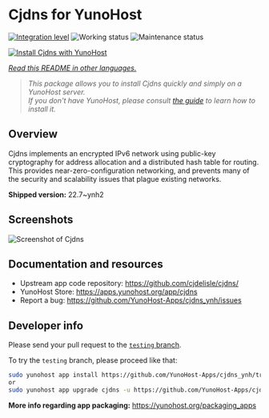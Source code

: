 <!--
N.B.: This README was automatically generated by <https://github.com/YunoHost/apps/tree/master/tools/readme_generator>
It shall NOT be edited by hand.
-->

# Cjdns for YunoHost

[![Integration level](https://dash.yunohost.org/integration/cjdns.svg)](https://ci-apps.yunohost.org/ci/apps/cjdns/) ![Working status](https://ci-apps.yunohost.org/ci/badges/cjdns.status.svg) ![Maintenance status](https://ci-apps.yunohost.org/ci/badges/cjdns.maintain.svg)

[![Install Cjdns with YunoHost](https://install-app.yunohost.org/install-with-yunohost.svg)](https://install-app.yunohost.org/?app=cjdns)

*[Read this README in other languages.](./ALL_README.md)*

> *This package allows you to install Cjdns quickly and simply on a YunoHost server.*  
> *If you don't have YunoHost, please consult [the guide](https://yunohost.org/install) to learn how to install it.*

## Overview

Cjdns implements an encrypted IPv6 network using public-key cryptography for address allocation and a distributed hash table for routing. This provides near-zero-configuration networking, and prevents many of the security and scalability issues that plague existing networks.


**Shipped version:** 22.7~ynh2

## Screenshots

![Screenshot of Cjdns](./doc/screenshots/screenshot.png)

## Documentation and resources

- Upstream app code repository: <https://github.com/cjdelisle/cjdns/>
- YunoHost Store: <https://apps.yunohost.org/app/cjdns>
- Report a bug: <https://github.com/YunoHost-Apps/cjdns_ynh/issues>

## Developer info

Please send your pull request to the [`testing` branch](https://github.com/YunoHost-Apps/cjdns_ynh/tree/testing).

To try the `testing` branch, please proceed like that:

```bash
sudo yunohost app install https://github.com/YunoHost-Apps/cjdns_ynh/tree/testing --debug
or
sudo yunohost app upgrade cjdns -u https://github.com/YunoHost-Apps/cjdns_ynh/tree/testing --debug
```

**More info regarding app packaging:** <https://yunohost.org/packaging_apps>
